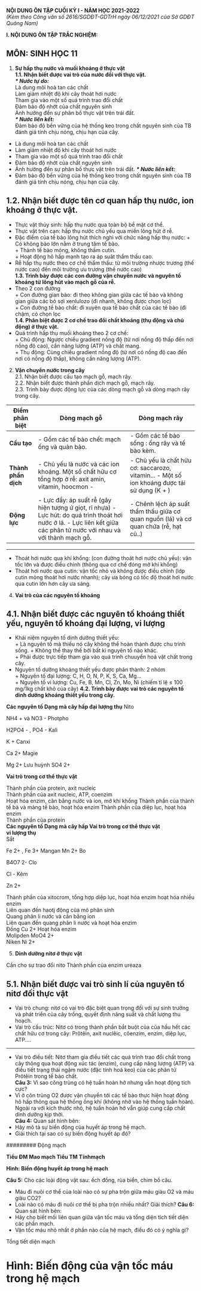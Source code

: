 **NỘI DUNG ÔN TẬP CUỐI KỲ I - NĂM HỌC 2021-2022**  
*(Kèm theo Công văn số 2616/SGDĐT-GDTrH ngày 06/12/2021 của Sở GDĐT Quảng Nam)*

**I. NỘI DUNG ÔN TẬP TRẮC NGHIỆM:**

## MÔN: SINH HỌC 11

1. **Sự hấp thụ nước và muối khoáng ở thực vật**  
**1.1. Nhận biết được vai trò của nước đối với thực vật.**  
***\* Nước tự do:***  
Là dung môi hoà tan các chất  
Làm giảm nhiệt độ khi cây thoát hơi nước  
Tham gia vào một số quá trình trao đổi chất  
Đảm bảo độ nhớt của chất nguyên sinh  
Ảnh hưởng đến sự phân bố thực vật trên trái đất.  
***\* Nước liên kết:***  
Đảm bảo độ bền vững của hệ thống keo trong chất nguyên sinh của TB đánh giá tính chịu nóng, chịu hạn của cây.

- Là dung môi hoà tan các chất
- Làm giảm nhiệt độ khi cây thoát hơi nước
- Tham gia vào một số quá trình trao đổi chất
- Đảm bảo độ nhớt của chất nguyên sinh
- Ảnh hưởng đến sự phân bố thực vật trên trái đất. ***\* Nước liên kết:***
- Đảm bảo độ bền vững của hệ thống keo trong chất nguyên sinh của TB đánh giá tính chịu nóng, chịu hạn của cây.

## 1.2. Nhận biết được tên cơ quan hấp thụ nước, ion khoáng ở thực vật.

- Thực vật thủy sinh: hấp thụ nước qua toàn bộ bề mặt cơ thể.
- Thực vật trên cạn: hấp thụ nước chủ yếu qua miền lông hút ở rễ.
- Đặc điểm của tế bào lông hút thích nghi với chức năng hấp thụ nước: \+ Có không bào lớn nằm ở trung tâm tế bào.  
\+ Thành tế bào mỏng, không thấm cutin.  
\+ Hoạt động hô hấp mạnh tạo ra áp suât thẩm thấu cao.
- Rễ hấp thụ nước theo cơ chế thẩm thấu: từ môi trường nhược trương (thế nước cao) đến môi trường ưu trương (thế nước cao)  
**1.3. Trình bày được các con đường vận chuyển nước và nguyên tố khoáng từ lông hút vào mạch gỗ của rễ.**
- Theo 2 con đường  
\+ Con đường gian bào: đi theo không gian giữa các tế bào và không gian giữa các bó sợi xenlulozo (đi nhanh, không được chọn lọc)  
\+ Con đường tế bào chất: đi xuyên qua tế bào chất của các tế bào (đi chậm, có chọn lọc  
**1.4. Phân biệt được 2 cơ chế trao đổi chất khoáng (thụ động và chủ động) ở thực vật.**
- Quá trình hấp thụ muối khoáng theo 2 cơ chế:  
\+ Chủ động: Ngược chiều gradient nồng độ (từ nơi nồng độ thấp đến nơi nồng độ cao), cần năng lượng (ATP) và chất mang.  
\+ Thụ động: Cùng chiều gradient nồng độ (từ nơi có nồng độ cao đến nơi có nồng độ thấp), không cần năng lượng (ATP).

2. **Vận chuyển nước trong cây**  
2.1. Nhận biết được cấu tạo mạch gỗ, mạch rây.  
2.2. Nhận biết được thành phần dịch mạch gỗ, mạch rây.  
2.3. Trình bày được động lực của các dòng mạch gỗ và dòng mạch rây trong cây.

| **Điểm phân biệt** | **Dòng mạch gỗ** | **Dòng mạch rây** |  
|---|---|---|  
| **Cấu tạo** | \- Gồm các tế bào chết: mạch ống và quản bào. | \- Gồm các tế bào sống : ống rây và tế bào kèm. |  
| **Thành phần dịch** | \- Chủ yếu là nước và các ion khoáng. Một số chất hữu cơ tổng hợp ở rễ: axit amin, vitamin, hoocmon - | \- Chủ yếu là chất hữu cơ: saccarozo, vitamin...  \- Một số ion khoáng được tái sử dụng (K + ) |  
| **Động lực** | \- Lực đẩy: áp suất rễ (gây hiện tượng ứ giọt, rỉ nhựa)  \- Lực hút: do quá trình thoát hơi nước ở lá.  \- Lực liên kết giữa các phân tử nước với nhau và với thành mạch gỗ. | \- Chênh lệch áp suất thẩm thấu giữa cơ quan nguồn (lá) và cơ quan chứa (rễ, hạt củ..) |  


---

- Thoát hơi nước qua khí khổng: (con đường thoát hơi nước chủ yếu): vận tốc lớn và được điều chỉnh (thông qua cơ chế đóng mở khí khổng)
- Thoát hơi nước qua cutin: vận tốc nhỏ và không được điều chỉnh (lớp cutin mỏng thoát hơi nước nhanh); cây ưa bóng có tốc độ thoát hơi nước qua cutin lớn hơn cây ưa sáng.

4. **Vai trò của các nguyên tố khoáng**

## 4.1. Nhận biết được các nguyên tố khoáng thiết yếu, nguyên tố khoáng đại lượng, vi lượng

- Khái niệm nguyên tố dinh dưỡng thiết yếu:  
\+ Là nguyên tố mà thiếu nó cây không thể hoàn thành được chu trình sống. \+ Không thể thay thế bởi bất kì nguyên tố nào khác.  
\+ Phải được trực tiếp tham gia vào quá trình chuuyển hoá vật chất trong cây.
- Nguyên tố dưỡng khoáng thiết yếu được phân thành: 2 nhóm  
\+ Nguyên tố đại lượng: C, H, O, N, P, K, S, Ca, Mg...  
\+ Nguyên tố vi lượng: Cu, Fe, B, Mn, Cl, Zn, Mo, Ni (chiếm tỉ lệ ≤ 100 mg/1kg chất khô của cây) **4.2. Trình bày được vai trò các nguyên tố dinh dưỡng khoáng thiết yếu trong cây.**

**Các nguyên tố Dạng mà cây hấp đại lượng thụ** Nito

NH4 + và NO3 - Photpho

H2PO4 - , PO4 - Kali

K + Canxi

Ca 2+ Magie

Mg 2+ Lưu huỳnh SO4 2+

**Vai trò trong cơ thể thực vật**

Thành phần của protein, axit nucleic  
Thành phần của axit nucleic, ATP, coenzim  
Hoạt hóa enzim, cân bằng nước và ion, mở khí khổng Thành phần của thành tế bà và màng tế bào, hoạt hóa enzim Thành phần của diệp lục, hoạt hóa enzim  
Thành phần của protein  
**Các nguyên tố Dạng mà cây hấp Vai trò trong cơ thể thực vật**  
**vi lượng thụ**  
Sắt

Fe 2+ , Fe 3+ Mangan Mn 2+ Bo

B4O7 2- Clo

Cl - Kẽm

Zn 2+

Thành phần của xitocrom, tổng hợp diệp lục, hoạt hóa enzim hoạt hóa nhiều enzim  
Liên quan đến haotj động của mô phân sinh  
Quang phân li nước và cân bằng ion  
Liên quan đến quang phân li nước và hoạt hóa enzim  
Đồng Cu 2+ Hoạt hóa enzim  
Molipden MoO4 2+  
Niken Ni 2+

5. **Dinh dưỡng nitơ ở thực vật**

Cần cho sự trao đổi nito Thành phần của enzim ureaza

## 5.1. Nhận biết được vai trò sinh lí của nguyên tố nitơ đối thực vật

- Vai trò chung: nitơ có vai trò đặc biệt quan trọng đối với sự sinh trưởng và phát triển của cây trồng, quyết định năng suất và chất lượng thu hoạch.
- Vai trò cấu trúc: Nitơ có trong thành phần bắt buột của của hầu hết các chất hữu cơ trong cây: Prôtêin, axit nuclêic, côenzim, enzim, diệp lục, ATP....

---

- Vai trò điều tiết: Nitơ tham gia điều tiết các quá trình trao đổi chất trong cây thông qua hoạt động xúc tác (enzim), cung cấp năng lượng (ATP) và điều tiết trạng thái ngậm nước (đặc tính hoá keo) của các phân tử Prôtêin trong tế bào chất.  
**Câu 3:** Vì sao công trùng có hệ tuần hoàn hở nhưng vẫn hoạt động tích cực?
- Vì ở côn trùng O2 được vận chuyển tới các tế bào thực hiện hoạt động hô hấp thông qua hệ thống ống khí (không nhờ vào hệ thống tuần hoàn). Ngoài ra với kích thước nhỏ, hệ tuần hoàn hở vẫn giúp cung cấp chất dinh dưỡng kịp thời.  
**Câu 4:** Quan sát hình bên:
- Hãy mô tả sự biến động của huyết áp trong hệ mạch.
- Giải thích tại sao có sự biến động huyết áp đó?

######### Động mạch

**Tiểu ĐM Mao mạch Tiểu TM Tĩnhmạch**

**Hình: Biến động huyết áp trong hệ mạch**

**Câu 5:** Cho các loài động vật sau: ếch đồng, rùa biển, chim bồ câu.

- Máu đi nuôi cơ thể của loài nào có sự pha trộn giữa máu giàu O2 và máu giàu CO2?
- Loài nào có máu đi nuôi cơ thể bị pha trộn nhiều nhất? Giải thích? **Câu 6:** Quan sát hình bên:
- Hãy cho biết mối liên quan giữa vận tốc máu và tổng diện tích tiết diện các phần mạch.
- Vận tốc máu nhỏ nhất ở phần nào của hệ mạch, điều đó có ý nghĩa gì?

Tổng tiết diện mạch

# Hình: Biến động của vận tốc máu trong hệ mạch

